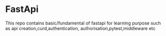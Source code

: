 # FastApi
This repo contains basic/fundamental of fastapi for learning purpose such as api creation,curd,authentication, authorisation,pytest,middleware etc

